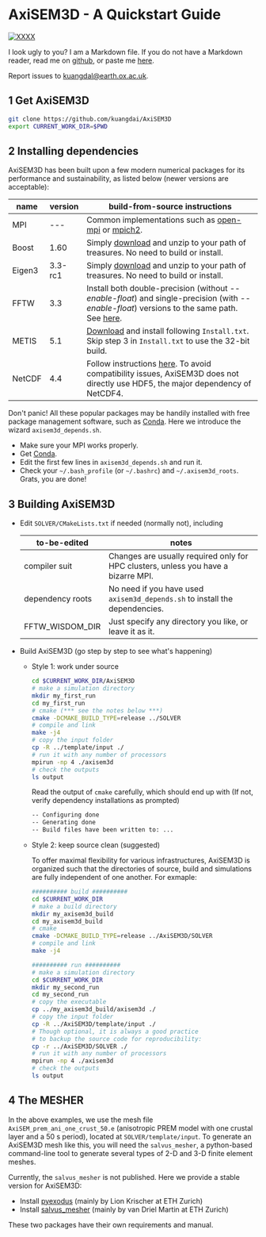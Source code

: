 # AxiSEM3D - A Quickstart Guide

[![XXXX](https://img.youtube.com/vi/JKTvW49OR8s/0.jpg)](https://www.youtube.com/watch?v=JKTvW49OR8s)

I look ugly to you? I am a Markdown file. If you do not have a Markdown reader, read me on [github](https://github.com/kuangdai/AxiSEM3D), or paste me [here](http://dillinger.io/).

Report issues to kuangdal@earth.ox.ac.uk.

## 1 Get AxiSEM3D
```sh
git clone https://github.com/kuangdai/AxiSEM3D
export CURRENT_WORK_DIR=$PWD
```

## 2 Installing dependencies
AxiSEM3D has been built upon a few modern numerical packages for its performance and sustainability, as listed below (newer versions are acceptable):

name | version | build-from-source instructions
--- | --- | --- 
MPI | --- | Common implementations such as [open-mpi](https://www.open-mpi.org/) or [mpich2](http://www.mpich.org/).
Boost | 1.60 | Simply [download](https://sourceforge.net/projects/boost/files/boost/1.63.0/boost_1_63_0.tar.bz2) and unzip to your path of treasures. No need to build or install.
Eigen3 | 3.3-rc1 | Simply [download](http://bitbucket.org/eigen/eigen/get/3.3-rc1.tar.bz2) and unzip to your path of treasures. No need to build or install.
FFTW | 3.3 | Install both double-precision (without _--enable-float_) and single-precision (with _--enable-float_) versions to the same path. See [here](http://www.fftw.org/fftw2_doc/fftw_6.html).
METIS | 5.1 | [Download](http://glaros.dtc.umn.edu/gkhome/metis/metis/download) and install following `Install.txt`. Skip step 3 in `Install.txt` to use the 32-bit build. 
NetCDF | 4.4 | Follow instructions [here](https://www.unidata.ucar.edu/software/netcdf/docs/getting_and_building_netcdf.html). To avoid compatibility issues, AxiSEM3D does not directly use HDF5, the major dependency of NetCDF4. 

 Don't panic! All these popular packages may be handily installed with free package management software, such as [Conda](http://conda.pydata.org/docs/). Here we introduce the wizard `axisem3d_depends.sh`. 

* Make sure your MPI works properly. 
* Get [Conda](http://conda.pydata.org/docs/).  
* Edit the first few lines in `axisem3d_depends.sh` and run it.
* Check your `~/.bash_profile` (or `~/.bashrc`) and `~/.axisem3d_roots`. Grats, you are done!
    

## 3 Building AxiSEM3D
* Edit `SOLVER/CMakeLists.txt` if needed (normally not), including

    to-be-edited | notes
    ---|---
    compiler suit | Changes are usually required only for HPC clusters, unless you have a bizarre MPI. 
    dependency roots | No need if you have used `axisem3d_depends.sh` to install the dependencies.
    FFTW_WISDOM_DIR | Just specify any directory you like, or leave it as it. 
 
* Build AxiSEM3D (go step by step to see what's happening)

    * Style 1: work under source 

        ```sh
        cd $CURRENT_WORK_DIR/AxiSEM3D
        # make a simulation directory
        mkdir my_first_run
        cd my_first_run
        # cmake (*** see the notes below ***)
        cmake -DCMAKE_BUILD_TYPE=release ../SOLVER
        # compile and link
        make -j4
        # copy the input folder
        cp -R ../template/input ./
        # run it with any number of processors
        mpirun -np 4 ./axisem3d
        # check the outputs
        ls output
        ```
        
        Read the output of `cmake` carefully, which should end up with (If not, verify dependency installations as prompted)
        
      ```sh
      -- Configuring done
      -- Generating done
      -- Build files have been written to: ...
      ```
    
    * Style 2: keep source clean (suggested)
    
        To offer maximal flexibility for various infrastructures, AxiSEM3D is organized such that the directories of source, build and simulations are fully independent of one another. For exmaple:
        
        ```sh
        ########## build ##########
        cd $CURRENT_WORK_DIR
        # make a build directory
        mkdir my_axisem3d_build
        cd my_axisem3d_build
        # cmake
        cmake -DCMAKE_BUILD_TYPE=release ../AxiSEM3D/SOLVER
        # compile and link
        make -j4
        
        ########## run ##########
        # make a simulation directory
        cd $CURRENT_WORK_DIR
        mkdir my_second_run
        cd my_second_run
        # copy the executable 
        cp ../my_axisem3d_build/axisem3d ./
        # copy the input folder
        cp -R ../AxiSEM3D/template/input ./
        # Though optional, it is always a good practice 
        # to backup the source code for reproducibility:
        cp -r ../AxiSEM3D/SOLVER ./
        # run it with any number of processors
        mpirun -np 4 ./axisem3d
        # check the outputs
        ls output
        ```

## 4 The MESHER
In the above examples, we use the mesh file `AxiSEM_prem_ani_one_crust_50.e` (anisotropic PREM model with one crustal layer and a 50 s period), located at `SOLVER/template/input`. To generate an AxiSEM3D mesh like this, you will need the `salvus_mesher`, a python-based command-line tool to generate several types of 2-D and 3-D finite element meshes. 

Currently, the `salvus_mesher` is not published. Here we provide a stable version for AxiSEM3D:
* Install [pyexodus](https://github.com/SalvusHub/pyexodus) (mainly by Lion Krischer at ETH Zurich)
* Install [salvus_mesher](https://gitlab.com/Salvus/salvus_mesher) (mainly by van Driel Martin at ETH Zurich)

These two packages have their own requirements and manual. 



